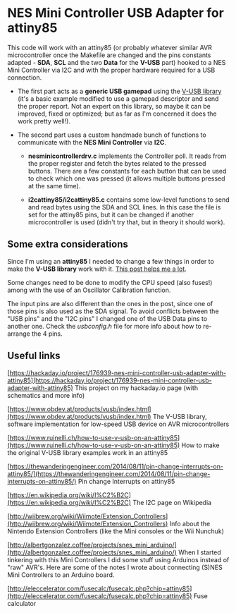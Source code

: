 # NES Mini Controller USB Adapter for attiny85

This code will work with an attiny85 (or probably whatever similar AVR microcontroller once the Makefile are changed and the pins constants
adapted - __SDA__, __SCL__ and the two __Data__ for the __V-USB__ part) hooked to a NES Mini Controller via I2C and with the proper hardware
required for a USB connection.

* The first part acts as a __generic USB gamepad__ using the [V-USB library](https://www.obdev.at/products/vusb/index.html) (it's a basic example modified to use
a gamepad descriptor and send the proper report. Not an expert on this library, so maybe it can be improved, fixed or optimized; but as far as I'm concerned
it does the work pretty well!).

* The second part uses a custom handmade bunch of functions to communicate with the __NES Mini Controller__ via __I2C__.

    * __nesminicontrollerdrv.c__ implements the Controller poll. It reads from the proper register and fetch the bytes related to the pressed buttons.
There are a few constants for each button that can be used to check which one was pressed (it allows multiple buttons pressed at the same time).

    * __i2cattiny85/i2cattiny85.c__ contains some low-level functions to send and read bytes using the SDA and SCL lines. In this case the file
is set for the attiny85 pins, but it can be changed if another microcontroller is used (didn't try that, but in theory it should work).

## Some extra considerations

Since I'm using an __attiny85__ I needed to change a few things in order to make the __V-USB library__ work with it.
[This post helps me a lot](https://www.ruinelli.ch/how-to-use-v-usb-on-an-attiny85).

Some changes need to be done to modify the CPU speed (also fuses!) among with the use of an Oscillator Calibration function.

The input pins are also different than the ones in the post, since one of those pins is also used as the SDA signal. To avoid conflicts between the
"USB pins" and the "I2C pins" I changed one of the USB Data pins to another one. Check the _usbconfig.h_ file for more info about how to re-arrange
the 4 pins.

## Useful links
[https://hackaday.io/project/176939-nes-mini-controller-usb-adapter-with-attiny85](https://hackaday.io/project/176939-nes-mini-controller-usb-adapter-with-attiny85) This project on my hackaday.io page (with schematics and more info)

[https://www.obdev.at/products/vusb/index.html](https://www.obdev.at/products/vusb/index.html) The V-USB library, software implementation for low-speed
USB device on AVR microcontrollers

[https://www.ruinelli.ch/how-to-use-v-usb-on-an-attiny85](https://www.ruinelli.ch/how-to-use-v-usb-on-an-attiny85) How to make the original V-USB library
examples work in an attiny85

[https://thewanderingengineer.com/2014/08/11/pin-change-interrupts-on-attiny85/](https://thewanderingengineer.com/2014/08/11/pin-change-interrupts-on-attiny85/)
Pin change Interrupts on attiny85

[https://en.wikipedia.org/wiki/I%C2%B2C](https://en.wikipedia.org/wiki/I%C2%B2C) The I2C page on Wikipedia

[http://wiibrew.org/wiki/Wiimote/Extension_Controllers](http://wiibrew.org/wiki/Wiimote/Extension_Controllers) Info about the Nintendo Extension Controllers (like
the Mini consoles or the Wii Nunchuk)

[http://albertgonzalez.coffee/projects/snes_mini_arduino/](http://albertgonzalez.coffee/projects/snes_mini_arduino/) When I started tinkering with this Mini Controllers
I did some stuff using Arduinos instead of "raw" AVR's. Here are some of the notes I wrote about connecting (S)NES Mini Controllers to an Arduino board.

[http://eleccelerator.com/fusecalc/fusecalc.php?chip=attiny85](http://eleccelerator.com/fusecalc/fusecalc.php?chip=attiny85) Fuse calculator
